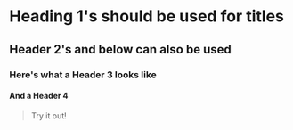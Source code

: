 # Heading 1's should be used for titles

## Header 2's and below can also be used

### Here's what a Header 3 looks like

#### And a Header 4

> Try it out!
